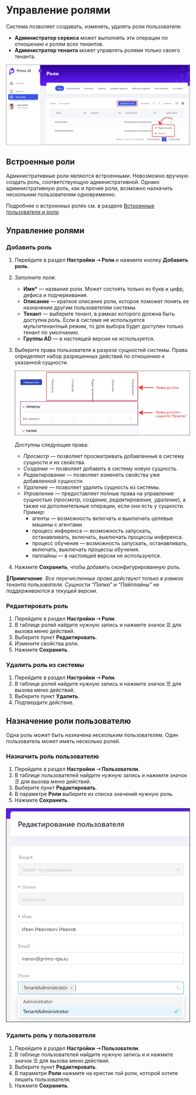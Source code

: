 # Управление ролями

Система позволяет создавать, изменять, удалять роли пользователя:
* **Администратор сервиса** может выполнять эти операции по отношению к ролям всех тенантов.
* **Администратор тенанта** может управлять ролями только своего тенанта.

![](<../../../.gitbook/assets1/primo-ai/roles-buttons.png>)

## Встроенные роли

Административные роли являются встроенными. Невозможно вручную создать роль, соответствующую административной. Однако административную роль, как и прочие роли, возможно назначить нескольким пользователям одновременно.

Подробнее о встроенных ролях см. в разделе [Встроенные пользователи и роли](https://docs.primo-rpa.ru/primo-rpa/primo-rpa-ai-server/admin/system-users).


## Управление ролями

### Добавить роль

1. Перейдите в раздел **Настройки ➝ Роли** и нажмите кнопку **Добавить роль**.
2. Заполните поля:
   * **Имя\*** — название роли. Может состоять только из букв и цифр, дефиса и подчеркивания.
   * **Описание** — краткое описание роли, которое поможет понять ее назначение другим пользователям системы.
   * **Тенант** — выберите тенант, в рамках которого должна быть доступна роль. Если в системе не используется мультитенантный режим, то для выбора будет доступен только тенант по умолчанию.
   * **Группы AD** — в настоящей версии не используется.
3. Выберите права пользователя в разрезе сущностей системы. Права определяют набор разрешенных действий по отношению к указанной сущности.

   ![](<../../../.gitbook/assets1/primo-ai/rights-in-roles.png>)
   
   Доступны следующие права:
   * *Просмотр* — позволяет просматривать добавленные в систему сущности и их свойства.
   * *Создание* — позволяет добавить в систему новую сущность. 
   * *Редактирование* — позволяет изменять свойства уже добавленной сущности.
   * *Удаление* — позволяет удалить сущность из системы. 
   * *Управление* — предоставляет полные права на управление сущностью (*просмотр, создание, редактирование, удаление*), а также на дополнительные операции, если они есть у сущности. Пример: 
     * агенты — возможность включать и выключать целевые машины с агентами.
     * процесс инференса — возможность запускать, останавливать, включать, выключать процессы инференса.
     * процесс обучения — возможность запускать, останавливать, включать, выключать процессы обучения.
     * паплайны — в настоящей версии не используются.
4. Нажмите **Сохранить**, чтобы добавить сконфигурированную роль.

:large_blue_diamond:***Примечание**. Все перечисленные права действуют только в рамках тенанта пользователя. Сущности “Папка” и “Пайплайны” не поддерживаются в текущей версии.* 


### Редактировать роль

1. Перейдите в раздел **Настройки ➝ Роли**.
2. В таблице ролей найдите нужную запись и нажмите значок ☰ для вызова меню действий.
3. Выберите пункт **Редактировать**.
4. Измените свойства роли.
5. Нажмите **Сохранить**.


### Удалить роль из системы

1. Перейдите в раздел **Настройки ➝ Роли**.
2. В таблице ролей найдите нужную запись и нажмите значок ☰ для вызова меню действий.
3. Выберите пункт **Удалить**.
4. Подтвердите действие.


## Назначение роли пользователю

Одна роль может быть назначена нескольким пользователям. Один пользователь может иметь несколько ролей. 


### Назначить роль пользователю

1. Перейдите в раздел **Настройки ➝ Пользователи**.
2. В таблице пользователей найдите нужную запись и нажмите значок ☰ для вызова меню действий.
3. Выберите пункт **Редактировать**.
4. В параметре **Роли** выберите из списка значений нужную роль.
5. Нажмите **Сохранить**.

![](<../../../.gitbook/assets1/primo-ai/set-role.png>)


### Удалить роль у пользователя 

1. Перейдите в раздел **Настройки ➝ Пользователи**.
2. В таблице пользователей найдите нужную запись и и нажмите значок ☰ для вызова меню действий.
3. Выберите пункт **Редактировать**.
4. В параметре **Роли** нажмите на крестик той роли, которой хотите лишить пользователя.
5. Нажмите **Сохранить**.



